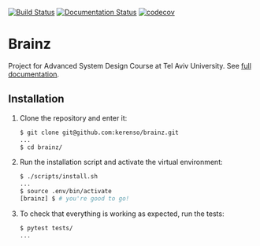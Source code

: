 [![Build Status](https://travis-ci.org/kerenso/brainz.svg?branch=master)](https://travis-ci.org/kerenso/brainz)
[![Documentation Status](https://readthedocs.org/projects/brainz/badge/?version=latest)](https://brainz.readthedocs.io/en/latest/?badge=latest)
[![codecov](https://codecov.io/gh/kerenso/brainz/branch/master/graph/badge.svg)](https://codecov.io/gh/kerenso/brainz)

# Brainz
Project for Advanced System Design Course at Tel Aviv University.
See [full documentation](https://brainz.readthedocs.io/en/latest/).

## Installation

1. Clone the repository and enter it:

    ```sh
    $ git clone git@github.com:kerenso/brainz.git
    ...
    $ cd brainz/
    ```

2. Run the installation script and activate the virtual environment:

    ```sh
    $ ./scripts/install.sh
    ...
    $ source .env/bin/activate
    [brainz] $ # you're good to go!
    ```

3. To check that everything is working as expected, run the tests:

    ```sh
    $ pytest tests/
    ...
    ```
